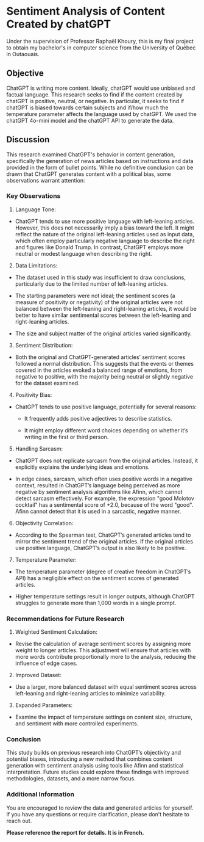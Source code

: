 # Sentiment Analysis of Content Created by chatGPT

Under the supervision of Professor Raphaël Khoury, this is my final project to obtain my bachelor's in computer science from the University of Québec in Outaouais.

## Objective

ChatGPT is writing more content. Ideally, chatGPT would use unbiased and factual language. This research seeks to find if the content created by chatGPT is positive, neutral, or negative. In particular, it seeks to find if chatGPT is biased towards certain subjects and if/how much the temperature parameter affects the language used by chatGPT. We used the chatGPT 4o-mini model and the chatGPT API to generate the data.

## Discussion

This research examined ChatGPT's behavior in content generation, specifically the generation of news articles based on instructions and data provided in the form of bullet points. While no definitive conclusion can be drawn that ChatGPT generates content with a political bias, some observations warrant attention:

### Key Observations

1. Language Tone:

  * ChatGPT tends to use more positive language with left-leaning articles. However, this does not necessarily imply a bias toward the left. It might reflect the nature of the original left-leaning articles used as input data, which often employ particularly negative language to describe the right and figures like Donald Trump. In contrast, ChatGPT employs more neutral or modest language when describing the right.

2. Data Limitations:

  * The dataset used in this study was insufficient to draw conclusions, particularly due to the limited number of left-leaning articles.

  * The starting parameters were not ideal; the sentiment scores (a measure of positivity or negativity) of the original articles were not balanced between the left-leaning and right-leaning articles, it would be better to have similar sentimental scores between the left-leaning and right-leaning articles.

  * The size and subject matter of the original articles varied significantly.

3. Sentiment Distribution:

  * Both the original and ChatGPT-generated articles’ sentiment scores followed a normal distribution. This suggests that the events or themes covered in the articles evoked a balanced range of emotions, from negative to positive, with the majority being neutral or slightly negative for the dataset examined.

4. Positivity Bias:

  * ChatGPT tends to use positive language, potentially for several reasons:

    * It frequently adds positive adjectives to describe statistics.

    * It might employ different word choices depending on whether it’s writing in the first or third person.

5. Handling Sarcasm:

  * ChatGPT does not replicate sarcasm from the original articles. Instead, it explicitly explains the underlying ideas and emotions.

  * In edge cases, sarcasm, which often uses positive words in a negative context, resulted in ChatGPT’s language being perceived as more negative by sentiment analysis algorithms like Afinn, which cannot detect sarcasm effectively. For example, the expression "good Molotov cocktail" has a sentimental score of +2.0, because of the word "good". Afinn cannot detect that it is used in a sarcastic, negative manner.

6. Objectivity Correlation:

  * According to the Spearman test, ChatGPT’s generated articles tend to mirror the sentiment trend of the original articles. If the original articles use positive language, ChatGPT’s output is also likely to be positive.

7. Temperature Parameter:

  * The temperature parameter (degree of creative freedom in ChatGPT’s API) has a negligible effect on the sentiment scores of generated articles.

  * Higher temperature settings result in longer outputs, although ChatGPT struggles to generate more than 1,000 words in a single prompt.

### Recommendations for Future Research

1. Weighted Sentiment Calculation:

  * Revise the calculation of average sentiment scores by assigning more weight to longer articles. This adjustment will ensure that articles with more words contribute proportionally more to the analysis, reducing the influence of edge cases.

2. Improved Dataset:

  * Use a larger, more balanced dataset with equal sentiment scores across left-leaning and right-leaning articles to minimize variability.

3. Expanded Parameters:

  * Examine the impact of temperature settings on content size, structure, and sentiment with more controlled experiments.

### Conclusion

This study builds on previous research into ChatGPT’s objectivity and potential biases, introducing a new method that combines content generation with sentiment analysis using tools like Afinn and statistical interpretation. Future studies could explore these findings with improved methodologies, datasets, and a more narrow focus.

### Additional Information

You are encouraged to review the data and generated articles for yourself. If you have any questions or require clarification, please don’t hesitate to reach out.

**Please reference the report for details. It is in French.**
